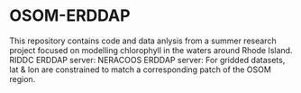 # OSOM-ERDDAP
This repository contains code and data anlysis from a summer research project focused on modelling chlorophyll in the waters around Rhode Island.
RIDDC ERDDAP server: 
NERACOOS ERDDAP server:
For gridded datasets, lat & lon are constrained to match a corresponding patch of the OSOM region.
